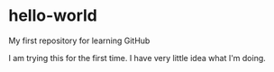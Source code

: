 # hello-world
My first repository for learning GitHub

I am trying this for the first time.
I have very little idea what I'm doing.
